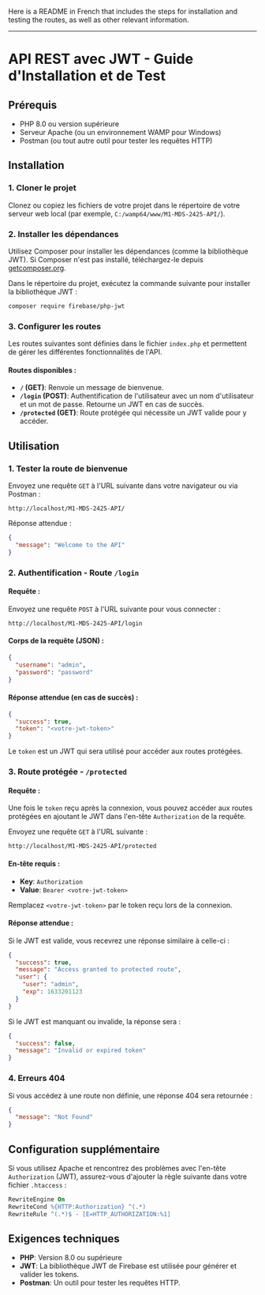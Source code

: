 Here is a README in French that includes the steps for installation and testing the routes, as well as other relevant information.

---

# API REST avec JWT - Guide d'Installation et de Test

## Prérequis
- PHP 8.0 ou version supérieure
- Serveur Apache (ou un environnement WAMP pour Windows)
- Postman (ou tout autre outil pour tester les requêtes HTTP)

## Installation

### 1. Cloner le projet
Clonez ou copiez les fichiers de votre projet dans le répertoire de votre serveur web local (par exemple, `C:/wamp64/www/M1-MDS-2425-API/`).

### 2. Installer les dépendances
Utilisez Composer pour installer les dépendances (comme la bibliothèque JWT). Si Composer n'est pas installé, téléchargez-le depuis [getcomposer.org](https://getcomposer.org/).

Dans le répertoire du projet, exécutez la commande suivante pour installer la bibliothèque JWT :

```bash
composer require firebase/php-jwt
```

### 3. Configurer les routes
Les routes suivantes sont définies dans le fichier `index.php` et permettent de gérer les différentes fonctionnalités de l'API.

#### Routes disponibles :
- **`/` (GET)**: Renvoie un message de bienvenue.
- **`/login` (POST)**: Authentification de l'utilisateur avec un nom d'utilisateur et un mot de passe. Retourne un JWT en cas de succès.
- **`/protected` (GET)**: Route protégée qui nécessite un JWT valide pour y accéder.

## Utilisation

### 1. Tester la route de bienvenue

Envoyez une requête `GET` à l'URL suivante dans votre navigateur ou via Postman :

```
http://localhost/M1-MDS-2425-API/
```

Réponse attendue :
```json
{
  "message": "Welcome to the API"
}
```

### 2. Authentification - Route `/login`

#### Requête :

Envoyez une requête `POST` à l'URL suivante pour vous connecter :

```
http://localhost/M1-MDS-2425-API/login
```

#### Corps de la requête (JSON) :
```json
{
  "username": "admin",
  "password": "password"
}
```

#### Réponse attendue (en cas de succès) :
```json
{
  "success": true,
  "token": "<votre-jwt-token>"
}
```

Le `token` est un JWT qui sera utilisé pour accéder aux routes protégées.

### 3. Route protégée - `/protected`

#### Requête :

Une fois le `token` reçu après la connexion, vous pouvez accéder aux routes protégées en ajoutant le JWT dans l'en-tête `Authorization` de la requête.

Envoyez une requête `GET` à l'URL suivante :

```
http://localhost/M1-MDS-2425-API/protected
```

#### En-tête requis :
- **Key**: `Authorization`
- **Value**: `Bearer <votre-jwt-token>`

Remplacez `<votre-jwt-token>` par le token reçu lors de la connexion.

#### Réponse attendue :
Si le JWT est valide, vous recevrez une réponse similaire à celle-ci :
```json
{
  "success": true,
  "message": "Access granted to protected route",
  "user": {
    "user": "admin",
    "exp": 1633201123
  }
}
```

Si le JWT est manquant ou invalide, la réponse sera :
```json
{
  "success": false,
  "message": "Invalid or expired token"
}
```

### 4. Erreurs 404

Si vous accédez à une route non définie, une réponse 404 sera retournée :

```json
{
  "message": "Not Found"
}
```

## Configuration supplémentaire

Si vous utilisez Apache et rencontrez des problèmes avec l'en-tête `Authorization` (JWT), assurez-vous d'ajouter la règle suivante dans votre fichier `.htaccess` :

```apache
RewriteEngine On
RewriteCond %{HTTP:Authorization} ^(.*)
RewriteRule ^(.*)$ - [E=HTTP_AUTHORIZATION:%1]
```

## Exigences techniques
- **PHP**: Version 8.0 ou supérieure
- **JWT**: La bibliothèque JWT de Firebase est utilisée pour générer et valider les tokens.
- **Postman**: Un outil pour tester les requêtes HTTP. 